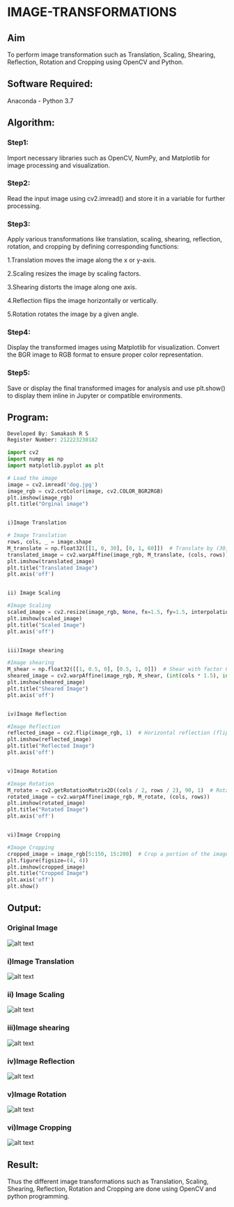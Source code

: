 # IMAGE-TRANSFORMATIONS


## Aim
To perform image transformation such as Translation, Scaling, Shearing, Reflection, Rotation and Cropping using OpenCV and Python.

## Software Required:
Anaconda - Python 3.7

## Algorithm:
### Step1:

Import necessary libraries such as OpenCV, NumPy, and Matplotlib for image processing and visualization.

### Step2:

Read the input image using cv2.imread() and store it in a variable for further processing.


### Step3:

Apply various transformations like translation, scaling, shearing, reflection, rotation, and cropping by defining corresponding functions:

1.Translation moves the image along the x or y-axis.

2.Scaling resizes the image by scaling factors.

3.Shearing distorts the image along one axis.

4.Reflection flips the image horizontally or vertically.

5.Rotation rotates the image by a given angle.

### Step4:
Display the transformed images using Matplotlib for visualization. Convert the BGR image to RGB format to ensure proper color representation.

### Step5:
Save or display the final transformed images for analysis and use plt.show() to display them inline in Jupyter or compatible environments.

## Program:
```python
Developed By: Samakash R S
Register Number: 212223230182

import cv2
import numpy as np
import matplotlib.pyplot as plt

# Load the image
image = cv2.imread('dog.jpg')
image_rgb = cv2.cvtColor(image, cv2.COLOR_BGR2RGB)  
plt.imshow(image_rgb)
plt.title("Orginal image")


i)Image Translation

# Image Translation
rows, cols, _ = image.shape
M_translate = np.float32([[1, 0, 30], [0, 1, 60]])  # Translate by (30, 60) pixels
translated_image = cv2.warpAffine(image_rgb, M_translate, (cols, rows))
plt.imshow(translated_image)
plt.title("Translated Image")
plt.axis('off')


ii) Image Scaling

#Image Scaling
scaled_image = cv2.resize(image_rgb, None, fx=1.5, fy=1.5, interpolation=cv2.INTER_LINEAR)  # Scale by 1.5x
plt.imshow(scaled_image)
plt.title("Scaled Image")
plt.axis('off')


iii)Image shearing

#Image shearing
M_shear = np.float32([[1, 0.5, 0], [0.5, 1, 0]])  # Shear with factor 0.5
sheared_image = cv2.warpAffine(image_rgb, M_shear, (int(cols * 1.5), int(rows * 1.5)))
plt.imshow(sheared_image)
plt.title("Sheared Image")
plt.axis('off')


iv)Image Reflection

#Image Reflection
reflected_image = cv2.flip(image_rgb, 1)  # Horizontal reflection (flip along y-axis)
plt.imshow(reflected_image)
plt.title("Reflected Image")
plt.axis('off')


v)Image Rotation

#Image Rotation
M_rotate = cv2.getRotationMatrix2D((cols / 2, rows / 2), 90, 1)  # Rotate by 90 degrees
rotated_image = cv2.warpAffine(image_rgb, M_rotate, (cols, rows))
plt.imshow(rotated_image)
plt.title("Rotated Image")
plt.axis('off')


vi)Image Cropping

#Image Cropping
cropped_image = image_rgb[5:150, 15:200]  # Crop a portion of the image
plt.figure(figsize=(4, 4))
plt.imshow(cropped_image)
plt.title("Cropped Image")
plt.axis('off')
plt.show()


```
## Output:

### Original Image

![alt text](<Screenshot 2025-03-29 141346.png>)
<br>

### i)Image Translation

![alt text](<Screenshot 2025-03-29 141353.png>)
<br>

### ii) Image Scaling

![alt text](<Screenshot 2025-03-29 141400.png>)
<br>


### iii)Image shearing

![alt text](<Screenshot 2025-03-29 141409.png>)
<br>


### iv)Image Reflection

![alt text](<Screenshot 2025-03-29 141418.png>)
<br>



### v)Image Rotation

![alt text](<Screenshot 2025-03-29 141426.png>)
<br>



### vi)Image Cropping

![alt text](<Screenshot 2025-03-29 141433.png>)
<br>




## Result: 

Thus the different image transformations such as Translation, Scaling, Shearing, Reflection, Rotation and Cropping are done using OpenCV and python programming.
